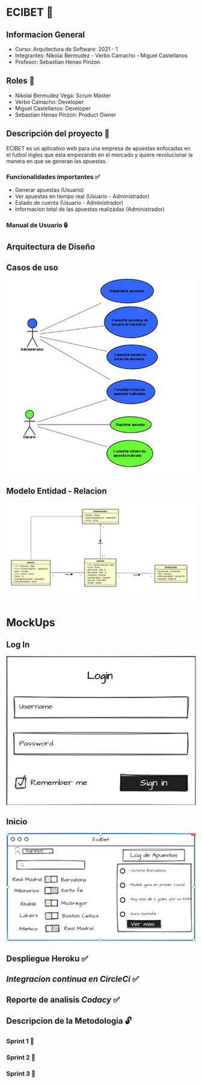 # ECIBET :gem:
## Informacion General
- Curso: Arquitectura de Software: 2021 - 1
- Integrantes: Nikolai Bermudez - Verbo Camacho - Miguel Castellanos
- Profesor: Sebastian Henao Pinzon

## Roles :bell:
- Nikolai Bermudez Vega: Scrum Master
- Verbo Camacho: Developer
- Miguel Castellanos: Developer
- Sebastian Henao Pinzon: Product Owner

## Descripción del proyecto :currency_exchange:
ECIBET es un aplicativo web para una empresa de apuestas enfocadas en el futbol ingles que esta empezando en el mercado y quiere revolucionar la manera en que se generan las apuestas.

### Funcionalidades importantes :white_check_mark:
- Generar apuestas (Usuario)
- Ver apuestas en tiempo real (Usuario - Administrador)
- Estado de cuenta (Usuario - Administrador)
- Informacion total de las apuestas realizadas (Administrador)

### Manual de Usuario :lock:

## Arquitectura de Diseño
## Casos de uso
![](img/Casos_de_uso.jpg)

## Modelo Entidad - Relacion
![](img/Modelo-E-R.jpg)

# MockUps
## Log In
![](img/Log.jpeg)
## Inicio
![](img/Inicio.jpeg)

## Despliegue Heroku :white_check_mark:
## *Integracion continua en CircleCi* :white_check_mark:
## Reporte de analisis *Codacy* :white_check_mark:
## Descripcion de la Metodologia :unlock:
### Sprint 1 :100:
### Sprint 2 :100:
### Sprint 3 :100:




